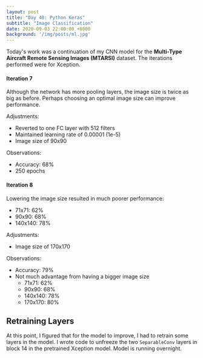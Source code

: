 ```yaml
---
layout: post
title: "Day 40: Python Keras"
subtitle: "Image Classification"
date: 2020-09-03 22:00:00 +0800
background: '/img/posts/ml.jpg'
---
```


Today's work was a continuation of my CNN model for the **Multi-Type Aircraft Remote Sensing Images (MTARSI)** dataset. The iterations performed were for Xception.

#### Iteration 7
Although the network has more pooling layers, the image size is twice as big as before. Perhaps choosing an optimal image size can improve performance.

Adjustments:
* Reverted to one FC layer with 512 filters
* Maintained learning rate of 0.00001 (1e-5)
* Image size of 90x90

Observations:
* Accuracy: 68%
* 250 epochs

#### Iteration 8
Lowering the image size resulted in much poorer performance:

* 71x71: 62%
* 90x90: 68%
* 140x140: 78%

Adjustments:
* Image size of 170x170

Observations:
* Accuracy: 79%
* Not much advantage from having a bigger image size
    * 71x71: 62%
    * 90x90: 68%
    * 140x140: 78%
    * 170x170: 80%

## Retraining Layers
At this point, I figured that for the model to improve, I had to retrain some layers in the model. I wrote code to unfreeze the two `SeparableConv` layers in block 14 in the pretrained Xception model. Model is running overnight.